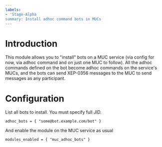 ```yaml
---
labels:
- 'Stage-Alpha
summary: Install adhoc command bots in MUCs
---
```


# Introduction

This module allows you to "install" bots on a MUC service (via config for
now, via adhoc command and on just one MUC to follow). All the adhoc commands
defined on the bot become adhoc commands on the service's MUCs, and the bots
can send XEP-0356 messages to the MUC to send messages as any participant.

# Configuration

List all bots to install. You must specify full JID.

    adhoc_bots = { "some@bot.example.com/bot" }
	
And enable the module on the MUC service as usual

    modules_enabled = { "muc_adhoc_bots" }

